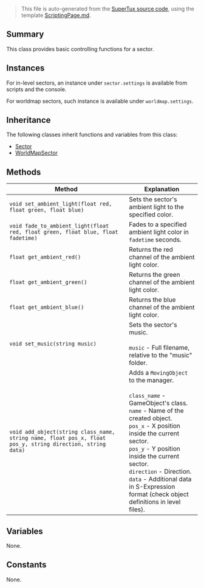 > This file is auto-generated from the [SuperTux source code](https://github.com/SuperTux/supertux/tree/master/src), using the template [ScriptingPage.md](https://github.com/SuperTux/wiki/tree/master/templates/ScriptingPage.md).

Summary
-------

This class provides basic controlling functions for a sector.

Instances
--------

For in-level sectors, an instance under `sector.settings` is available from scripts and the console.

For worldmap sectors, such instance is available under `worldmap.settings`. 

Inheritance
--------

The following classes inherit functions and variables from this class:
* [Sector](https://github.com/SuperTux/supertux/wiki/ScriptingSector)
* [WorldMapSector](https://github.com/SuperTux/supertux/wiki/ScriptingWorldMapSector)


Methods
-------

Method | Explanation
-------|-------
`void set_ambient_light(float red, float green, float blue)` | Sets the sector's ambient light to the specified color.
`void fade_to_ambient_light(float red, float green, float blue, float fadetime)` | Fades to a specified ambient light color in `fadetime` seconds.
`float get_ambient_red()` | Returns the red channel of the ambient light color.
`float get_ambient_green()` | Returns the green channel of the ambient light color.
`float get_ambient_blue()` | Returns the blue channel of the ambient light color.
`void set_music(string music)` | Sets the sector's music.<br /><br /> `music` - Full filename, relative to the "music" folder. 
`void add_object(string class_name, string name, float pos_x, float pos_y, string direction, string data)` | Adds a `MovingObject` to the manager.<br /><br /> `class_name` - GameObject's class. <br /> `name` - Name of the created object. <br /> `pos_x` - X position inside the current sector. <br /> `pos_y` - Y position inside the current sector. <br /> `direction` - Direction. <br /> `data` - Additional data in S-Expression format (check object definitions in level files). 


Variables
---------

None.

Constants
---------

None.
